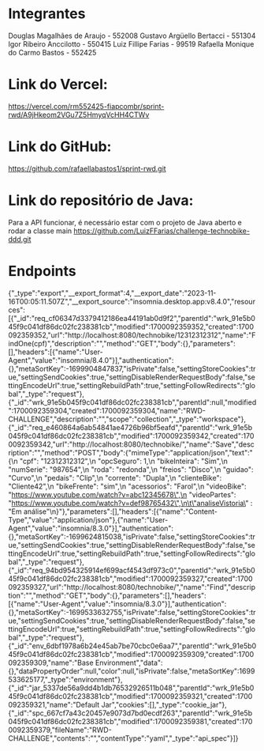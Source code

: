 # Integrantes
Douglas Magalhães de Araujo - 552008
Gustavo Argüello Bertacci - 551304
Igor Ribeiro Anccilotto - 550415
Luiz Fillipe Farias - 99519
Rafaella Monique do Carmo Bastos - 552425

# Link do Vercel:
https://vercel.com/rm552425-fiapcombr/sprint-rwd/A9jHkeom2VGu7Z5HmyqVcHH4CTWv

# Link do GitHub:
https://github.com/rafaellabastos1/sprint-rwd.git

# Link do repositório de Java:
Para a API funcionar, é necessário estar com o projeto de Java aberto e rodar a classe main
https://github.com/LuizFFarias/challenge-technobike-ddd.git

# Endpoints
{"_type":"export","__export_format":4,"__export_date":"2023-11-16T00:05:11.507Z","__export_source":"insomnia.desktop.app:v8.4.0","resources":[{"_id":"req_cf06347d3379412186ea44191ab0d9f2","parentId":"wrk_91e5b045f9c041df86dc02fc238381cb","modified":1700092359352,"created":1700092359352,"url":"http://localhost:8080/technobike/12312312312","name":"FindOne(cpf)","description":"","method":"GET","body":{},"parameters":[],"headers":[{"name":"User-Agent","value":"insomnia/8.4.0"}],"authentication":{},"metaSortKey":-1699904847837,"isPrivate":false,"settingStoreCookies":true,"settingSendCookies":true,"settingDisableRenderRequestBody":false,"settingEncodeUrl":true,"settingRebuildPath":true,"settingFollowRedirects":"global","_type":"request"},{"_id":"wrk_91e5b045f9c041df86dc02fc238381cb","parentId":null,"modified":1700092359304,"created":1700092359304,"name":"RWD-CHALLENGE","description":"","scope":"collection","_type":"workspace"},{"_id":"req_e460864a6ab54841ae4726b96bf5eafd","parentId":"wrk_91e5b045f9c041df86dc02fc238381cb","modified":1700092359342,"created":1700092359342,"url":"http://localhost:8080/technobike/","name":"Save","description":"","method":"POST","body":{"mimeType":"application/json","text":"{\n \"cpf\": \"12312312312\",\n  \"opcSeguro\": 1,\n  \"bikeInteira\": \"Sim\",\n  \"numSerie\": \"987654\",\n  \"roda\": \"redonda\",\n  \"freios\": \"Disco\",\n  \"guidao\": \"Curvo\",\n  \"pedais\": \"Clip\",\n  \"corrente\": \"Dupla\",\n  \"clienteBike\": \"Cliente42\",\n  \"bikeFrente\": \"sim\",\n  \"acessorios\": \"Farol\",\n  \"videoBike\": \"https://www.youtube.com/watch?v=abc12345678\",\n  \"videoPartes\": \"https://www.youtube.com/watch?v=def98765432\",\n\t\"analiseVistoria\" : \"Em análise\"\n}"},"parameters":[],"headers":[{"name":"Content-Type","value":"application/json"},{"name":"User-Agent","value":"insomnia/8.3.0"}],"authentication":{},"metaSortKey":-1699624815038,"isPrivate":false,"settingStoreCookies":true,"settingSendCookies":true,"settingDisableRenderRequestBody":false,"settingEncodeUrl":true,"settingRebuildPath":true,"settingFollowRedirects":"global","_type":"request"},{"_id":"req_94bd954325914ef699acf4543df973c0","parentId":"wrk_91e5b045f9c041df86dc02fc238381cb","modified":1700092359327,"created":1700092359327,"url":"http://localhost:8080/technobike/","name":"Find","description":"","method":"GET","body":{},"parameters":[],"headers":[{"name":"User-Agent","value":"insomnia/8.3.0"}],"authentication":{},"metaSortKey":-1699533632755,"isPrivate":false,"settingStoreCookies":true,"settingSendCookies":true,"settingDisableRenderRequestBody":false,"settingEncodeUrl":true,"settingRebuildPath":true,"settingFollowRedirects":"global","_type":"request"},{"_id":"env_6dbf1978a6b24e45ab7be70cbc0e6aa7","parentId":"wrk_91e5b045f9c041df86dc02fc238381cb","modified":1700092359309,"created":1700092359309,"name":"Base Environment","data":{},"dataPropertyOrder":null,"color":null,"isPrivate":false,"metaSortKey":1699533625177,"_type":"environment"},{"_id":"jar_5337de56a9dd4b1db76532926511b048","parentId":"wrk_91e5b045f9c041df86dc02fc238381cb","modified":1700092359321,"created":1700092359321,"name":"Default Jar","cookies":[],"_type":"cookie_jar"},{"_id":"spc_667cf7a43c20457e9073d7bd0ecdf263","parentId":"wrk_91e5b045f9c041df86dc02fc238381cb","modified":1700092359381,"created":1700092359379,"fileName":"RWD-CHALLENGE","contents":"","contentType":"yaml","_type":"api_spec"}]}